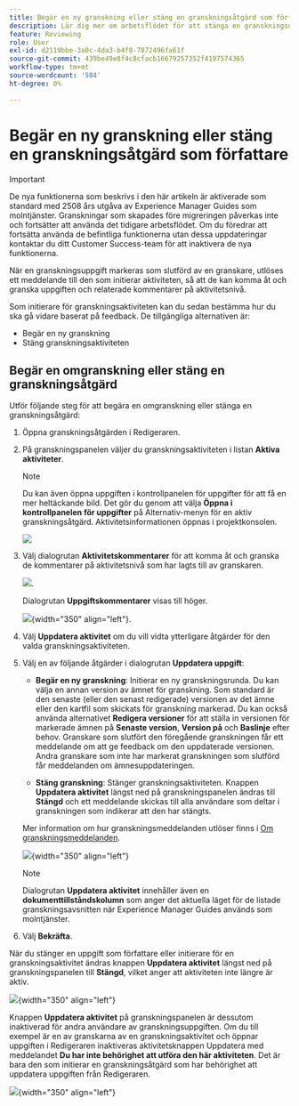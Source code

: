 ```yaml
---
title: Begär en ny granskning eller stäng en granskningsåtgärd som författare
description: Lär dig mer om arbetsflödet för att stänga en granskningsuppgift eller begära en ny granskning som författare i Experience Manager Guides.
feature: Reviewing
role: User
exl-id: d2119bbe-3a0c-4da3-b4f8-7872496fa61f
source-git-commit: 439be49e8f4c8cfacb16679257352f4197574365
workflow-type: tm+mt
source-wordcount: '584'
ht-degree: 0%

---
```


# Begär en ny granskning eller stäng en granskningsåtgärd som författare

>[!IMPORTANT]
>
> De nya funktionerna som beskrivs i den här artikeln är aktiverade som standard med 2508 års utgåva av Experience Manager Guides som molntjänster. Granskningar som skapades före migreringen påverkas inte och fortsätter att använda det tidigare arbetsflödet. Om du föredrar att fortsätta använda de befintliga funktionerna utan dessa uppdateringar kontaktar du ditt Customer Success-team för att inaktivera de nya funktionerna.

När en granskningsuppgift markeras som slutförd av en granskare, utlöses ett meddelande till den som initierar aktiviteten, så att de kan komma åt och granska uppgiften och relaterade kommentarer på aktivitetsnivå.

Som initierare för granskningsaktiviteten kan du sedan bestämma hur du ska gå vidare baserat på feedback. De tillgängliga alternativen är:

- Begär en ny granskning
- Stäng granskningsaktiviteten

## Begär en omgranskning eller stäng en granskningsåtgärd

Utför följande steg för att begära en omgranskning eller stänga en granskningsåtgärd:

1. Öppna granskningsåtgärden i Redigeraren.
2. På granskningspanelen väljer du granskningsaktiviteten i listan **Aktiva aktiviteter**.

   >[!NOTE]
   >
   > Du kan även öppna uppgiften i kontrollpanelen för uppgifter för att få en mer heltäckande bild. Det gör du genom att välja **Öppna i kontrollpanelen för uppgifter** på Alternativ-menyn för en aktiv granskningsåtgärd. Aktivitetsinformationen öppnas i projektkonsolen.

   ![](images/task-dashboard-selection-author-view.png)
3. Välj dialogrutan **Aktivitetskommentarer** för att komma åt och granska de kommentarer på aktivitetsnivå som har lagts till av granskaren.

   ![](images/task-comments-selection-author-view.png).

   Dialogrutan **Uppgiftskommentarer** visas till höger.

   ![](images/task-comments-dialog-editor.png){width="350" align="left"}.
4. Välj **Uppdatera aktivitet** om du vill vidta ytterligare åtgärder för den valda granskningsaktiviteten.
5. Välj en av följande åtgärder i dialogrutan **Uppdatera uppgift**:

   - **Begär en ny granskning**: Initierar en ny granskningsrunda. Du kan välja en annan version av ämnet för granskning. Som standard är den senaste (eller den senast redigerade) versionen av det ämne eller den kartfil som skickats för granskning markerad. Du kan också använda alternativet **Redigera versioner** för att ställa in versionen för markerade ämnen på **Senaste version**, **Version på** och **Baslinje** efter behov.  Granskare som slutfört den föregående granskningen får ett meddelande om att ge feedback om den uppdaterade versionen. Andra granskare som inte har markerat granskningen som slutförd får meddelanden om ämnesuppdateringen.

   - **Stäng granskning**: Stänger granskningsaktiviteten. Knappen **Uppdatera aktivitet** längst ned på granskningspanelen ändras till **Stängd** och ett meddelande skickas till alla användare som deltar i granskningen som indikerar att den har stängts.

   Mer information om hur granskningsmeddelanden utlöser finns i [Om granskningsmeddelanden](./review-understanding-review-notifications.md).

   ![](images/update-task-dialog.png){width="350" align="left"}

   >[!NOTE]
   >
   > Dialogrutan **Uppdatera aktivitet** innehåller även en **dokumenttillståndskolumn** som anger det aktuella läget för de listade granskningsavsnitten när Experience Manager Guides används som molntjänster.


6. Välj **Bekräfta**.


När du stänger en uppgift som författare eller initierare för en granskningsaktivitet ändras knappen **Uppdatera aktivitet** längst ned på granskningspanelen till **Stängd**, vilket anger att aktiviteten inte längre är aktiv.

![](images/review-task-status-closed-review-panel.png){width="350" align="left"}

Knappen **Uppdatera aktivitet** på granskningspanelen är dessutom inaktiverad för andra användare av granskningsuppgiften. Om du till exempel är en av granskarna av en granskningsaktivitet och öppnar uppgiften i Redigeraren inaktiveras aktivitetsknappen Uppdatera med meddelandet **Du har inte behörighet att utföra den här aktiviteten**. Det är bara den som initierar en granskningsåtgärd som har behörighet att uppdatera uppgiften från Redigeraren.

![](images/update-task-button-disabled.png){width="350" align="left"}
